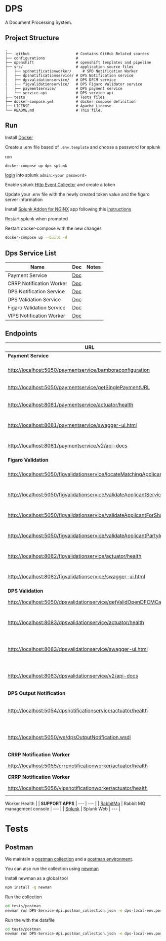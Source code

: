 # DPS

A Document Processing System.

## Project Structure

    .
    ├── .github                     # Contains GitHub Related sources
    ├── configurations              # 
    ├── openshift                   # openshift templates and pipeline
    ├── src/                        # application source files
    │   ├── spdnotificationworker/     # SPD Notification Worker
    │   ├── dpsnotificationservice/ # DPS Notification service  
    │   ├── dpsvalidationservice/   # DPS DFCM service
    |   ├── figvalidationservice/   # DPS Figaro Validator service
    |   ├── paymentservice/         # DPS payment service
    │   └── service-api             # DPS service api
    ├── tests                       # Tests files
    ├── docker-compose.yml          # docker compose definition
    ├── LICENSE                     # Apache License
    └── README.md                   # This file.

## Run

Install [Docker](https://www.docker.com/)

Create a .env file based of `.env.template` and choose a password for splunk

run

```bash
docker-compose up dps-splunk
```

[login](http://localhost:8000) into splunk `admin:<your password>`

Enable splunk [Http Event Collector](https://docs.splunk.com/Documentation/Splunk/7.2.3/Data/UsetheHTTPEventCollector) and create a token

Update your .env file with the newly created token value and the figaro server information

Install [Splunk Addon for NGINX](https://splunkbase.splunk.com/app/3258/) app following this [instructions](https://docs.splunk.com/Documentation/AddOns/released/Overview/Singleserverinstall)

Restart splunk when prompted

Restart docker-compose with the new changes

```bash
docker-compose up --build -d
```

## Dps Service List

| Name | Doc | Notes |
| --- | --- | --- |
| Payment Service | [Doc](src/paymentservice/README.md) | |
| CRRP Notification Worker| [Doc](src/crrp-notification-worker/README.md) | |
| DPS Notification Service| [Doc](src/dpsnotificationservice/README.md) | |
| DPS Validation Service | [Doc](src/dpsvalidationservice/README.md) | |
| Figaro Validation Service | [Doc](src/figvalidationservice/README.md) | |
| VIPS Notification Worker| [Doc](src/vips-notification-worker/README.md) | |

## Endpoints

| URL | Method | Description |
| --- | --- | --- |
| **Payment Service** | --- | --- |
| [http://localhost:5050/paymentservice/bamboraconfiguration](http://localhost:5050/paymentservice/bamboraconfiguration) | GET | Bambora configuration url |
| [http://localhost:5050/paymentservice/getSinglePaymentURL](http://localhost:5050/paymentservice/getSinglePaymentURL) | GET | Single Payment Url |
| [http://localhost:8081/paymentservice/actuator/health](http://localhost:8081/paymentservice/actuator/health) | GET | Payment Service Health |
| [http://localhost:8081/paymentservice/swagger-ui.html](http://localhost:8081/paymentservice/swagger-ui.html) | GET | Figaro Validator Swagger-UI |
| [http://localhost:8081/paymentservice/v2/api-docs](http://localhost:8081/paymentservice/v2/api-docs) | GET | Figaro Validator Api docs |
| **Figaro Validation** | --- | --- |
| [http://localhost:5050/figvalidationservice/locateMatchingApplicants](http://localhost:5050/figvalidationservice/locateMatchingApplicants) | GET | Locate Matching Applicants |
| [http://localhost:5050/figvalidationservice/validateApplicantService](http://localhost:5050/figvalidationservice/validateApplicantService) | GET | Validate Applicant Service |
| [http://localhost:5050/figvalidationservice/validateApplicantForSharing](http://localhost:5050/figvalidationservice/validateApplicantForSharing) | GET | Validate Applicant Sharing |
| [http://localhost:5050/figvalidationservice/validateApplicantPartyId](http://localhost:5050/figvalidationservice/validateApplicantPartyId) | GET | Validate Applicant Party ID |
| [http://localhost:8082/figvalidationservice/actuator/health](http://localhost:8082/figvalidationservice/actuator/health) | GET | Figaro Validator Health | 
| [http://localhost:8082/figvalidationservice/swagger-ui.html](http://localhost:8082/figvalidationservice/swagger-ui.html) | GET | Figaro Validator Swagger-UI |
| **DPS Validation**  | --- | --- |
| [http://localhost:5050/dpsvalidationservice/getValidOpenDFCMCase](http://localhost:5050/dpsvalidationservice/getValidOpenDFCMCase) | GET | Valid Open DFCM Case |
| [http://localhost:8083/dpsvalidationservice/actuator/health](http://localhost:8083/dpsvalidationservice/actuator/health) | GET | DPS Validation Service Health | 
| [http://localhost:8083/dpsvalidationservice/swagger-ui.html](http://localhost:8083/dpsvalidationservice/swagger-ui.html) | GET | DPS Validation Service Swagger-UI |
| [http://localhost:8083/dpsvalidationservice/v2/api-docs](http://localhost:8083/dpsvalidationservice/v2/api-docs) | GET | DPS Validation Service Swagger |
| **DPS Output Notification** | --- | --- |
| [http://localhost:5054/dpsnotificationservice/actuator/health](http://localhost:5054/dpsnotificationservice/actuator/health) | GET | DPS Notification Service Health |
| [http://localhost:5050/ws/dpsOutputNotification.wsdl](http://localhost:5050/ws/dpsOutputNotification.wsdl) | GET | DPS Output Notification Service WSDL |
| **CRRP Notification Worker** | --- | --- |
| [http://localhost:5055/crrpnotificationworker/actuator/health](http://localhost:5054/crrpnotificationworker/actuator/health) | GET | CRRP Notification 
| **CRRP Notification Worker** | --- | --- |
| [http://localhost:5056/vipsnotificationworker/actuator/health](http://localhost:5056/vipsnotificationworker/actuator/health) | GET | CRRP Notification 


Worker Health |
| **SUPPORT APPS** | --- | --- |
| [RabbitMq](http://localhost:15672) | Rabbit MQ management console | --- |
| [Splunk](http://localhost:8000) | Splunk Web | --- |

# Tests

## Postman

We maintain a [postman collection](tests/postman/DPS-Service-Api.postman_collection.json) and a [postman environment](tests/postman/dps-env.postman_environment.json).

You can also run the collection using [newman](https://www.npmjs.com/package/newman)

Install newman as a global tool

```bash
npm install -g newman
```

Run the collection

```bash
cd tests/postman
newman run DPS-Service-Api.postman_collection.json -e dps-local-env.postman_environment.json
```

Run the with the datafile


```bash
cd tests/postman
newman run DPS-Service-Api.postman_collection.json -e dps-local-env.postman_environment.json -d get-valid-open-dfcm-case-datafile.json
```
